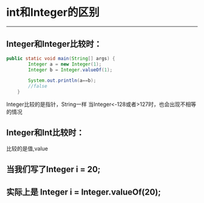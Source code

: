 # int和Integer的区别
---
## Integer和Integer比较时：
```java
public static void main(String[] args) {
        Integer a = new Integer(1);
        Integer b = Integer.valueOf(1);

        System.out.println(a==b);
        //false
    }
```
Integer比较的是指针，String一样
当Integer<-128或者>127时，也会出现不相等的情况

## Integer和Int比较时：
比较的是值,value

## 当我们写了Integer i = 20;
## 实际上是 Integer i = Integer.valueOf(20);

